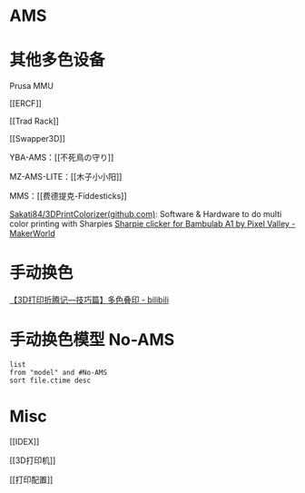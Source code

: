 







# AMS



# 其他多色设备

Prusa MMU

[[ERCF]]

[[Trad Rack]]

[[Swapper3D]]


YBA-AMS：[[不死鳥の守り]]

MZ-AMS-LITE：[[木子小小阳]]

MMS：[[费德提克-Fiddesticks]]

[Sakati84/3DPrintColorizer(github.com)](https://github.com/Sakati84/3DPrintColorizer): Software & Hardware to do multi color printing with Sharpies 
[Sharpie clicker for Bambulab A1 by Pixel Valley - MakerWorld](https://makerworld.com/zh/models/174372)


# 手动换色

[【3D打印折腾记—技巧篇】多色叠印 - bilibili](https://www.bilibili.com/video/BV1sv4y19725/)

# 手动换色模型 No-AMS

```dataview
list
from "model" and #No-AMS
sort file.ctime desc
```



# Misc

[[IDEX]]

[[3D打印机]]

[[打印配置]]


